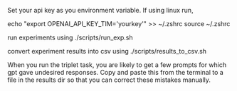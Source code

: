 Set your api key as you environment variable. If using linux run, 

echo "export OPENAI_API_KEY_TIM='yourkey'" >> ~/.zshrc
source ~/.zshrc


run experiments using ./scripts/run_exp.sh

convert experiment results into csv using 
 ./scripts/results_to_csv.sh


When you run the triplet task, you are likely to get a few prompts for which gpt gave undesired responses. Copy and paste this from the terminal to a file in the results dir so that you can correct these mistakes manually.
